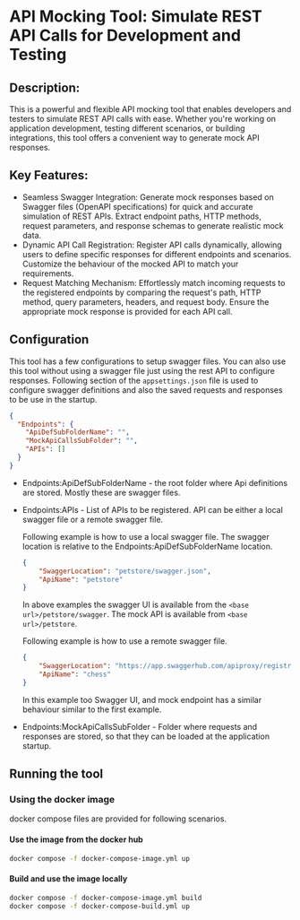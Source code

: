 # API Mocking Tool: Simulate REST API Calls for Development and Testing

## Description:
This is a powerful and flexible API mocking tool that enables developers and testers to simulate REST API calls with ease. Whether you're working on application development, testing different scenarios, or building integrations, this tool offers a convenient way to generate mock API responses.

## Key Features:

* Seamless Swagger Integration: Generate mock responses based on Swagger files (OpenAPI specifications) for quick and accurate simulation of REST APIs. Extract endpoint paths, HTTP methods, request parameters, and response schemas to generate realistic mock data.
* Dynamic API Call Registration: Register API calls dynamically, allowing users to define specific responses for different endpoints and scenarios. Customize the behaviour of the mocked API to match your requirements.
* Request Matching Mechanism: Effortlessly match incoming requests to the registered endpoints by comparing the request's path, HTTP method, query parameters, headers, and request body. Ensure the appropriate mock response is provided for each API call.

## Configuration
This tool has a few configurations to setup swagger files. You can also use this tool without using a swagger file just using the rest API to configure responses. Following section of the `appsettings.json` file is used to configure swagger definitions and also the saved requests and responses to be use in the startup.

```json
{
  "Endpoints": {
    "ApiDefSubFolderName": "",
    "MockApiCallsSubFolder": "",
    "APIs": []
  }
}
```

* Endpoints:ApiDefSubFolderName - the root folder where Api definitions are stored. Mostly these are swagger files.
* Endpoints:APIs - List of APIs to be registered. API can be either a local swagger file or a remote swagger file.

    Following example is how to use a local swagger file. The swagger location is relative to the Endpoints:ApiDefSubFolderName location.

    ```JSON
    {
        "SwaggerLocation": "petstore/swagger.json",
        "ApiName": "petstore"
    }
    ```

    In above examples the swagger UI is available from the `<base url>/petstore/swagger`. The mock API is available from `<base url>/petstore`.

    Following example is how to use a remote swagger file.
    
    ```JSON
    {
        "SwaggerLocation": "https://app.swaggerhub.com/apiproxy/registry/TSAISIDOROS/SySkaki/1.0.0",
        "ApiName": "chess"
    }
    ```
      
    In this example too Swagger UI, and mock endpoint has a similar behaviour similar to the first example.

* Endpoints:MockApiCallsSubFolder - Folder where requests and responses are stored, so that they can be loaded at the application startup.

## Running the tool
### Using the docker image
docker compose files are provided for following scenarios.

#### Use the image from the docker hub
```bash
docker compose -f docker-compose-image.yml up
```

#### Build and use the image locally
```bash
docker compose -f docker-compose-image.yml build
docker compose -f docker-compose-build.yml up
```


